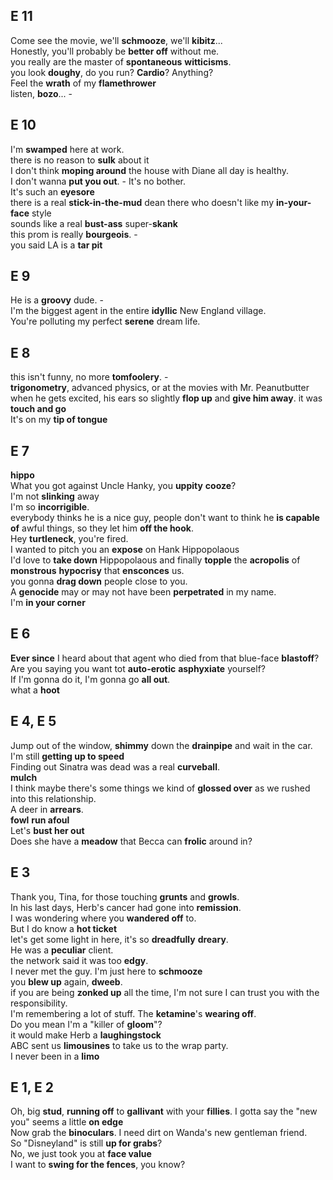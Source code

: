 
## E 11 
Come see the movie, we'll **schmooze**, we'll **kibitz**...  
Honestly, you'll probably be **better off** without me.  
you really are the master of **spontaneous** **witticisms**.  
you look **doughy**, do you run? **Cardio**? Anything?  
Feel the **wrath** of my **flamethrower**  
listen, **bozo**... -  

## E 10  
I'm **swamped** here at work.  
there is no reason to **sulk** about it  
I don't think **moping around** the house with Diane all day is healthy.  
I don't wanna **put you out**. - It's no bother.    
It's such an **eyesore**  
there is a real **stick-in-the-mud** dean there who doesn't like my **in-your-face** style  
sounds like a real **bust-ass** super-**skank**  
this prom is really **bourgeois**. -  
you said LA is a **tar pit**  

## E 9  
He is a **groovy** dude. -  
I'm the biggest agent in the entire **idyllic** New England village.  
You're polluting my perfect **serene** dream life.  

## E 8 
this isn't funny, no more **tomfoolery**. -  
**trigonometry**, advanced physics, or at the movies with Mr. Peanutbutter  
when he gets excited, his ears so slightly **flop up** and **give him away**. 
it was **touch and go**  
It's on my **tip of tongue**  

## E 7 
**hippo**  
What you got against Uncle Hanky, you **uppity** **cooze**?  
I'm not **slinking** away  
I'm so **incorrigible**.  
everybody thinks he is a nice guy, people don't want to think he **is capable of** awful things, so they let him **off the hook**.  
Hey **turtleneck**, you're fired.  
I wanted to pitch you an **expose** on Hank Hippopolaous  
I'd love to **take down** Hippopolaous and finally **topple** the **acropolis** of **monstrous** **hypocrisy** that **ensconces** us.  
you gonna **drag down** people close to you.  
A **genocide** may or may not have been **perpetrated** in my name.  
I'm **in your corner**


## E 6  
**Ever since** I heard about that agent who died from that blue-face **blastoff**?  
Are you saying you want tot **auto-erotic** **asphyxiate** yourself?  
If I'm gonna do it, I'm gonna go **all out**.  
what a **hoot**  

## E 4, E 5  
Jump out of the window, **shimmy** down the **drainpipe** and wait in the car.  
I'm still **getting up to speed**  
Finding out Sinatra was dead was a real **curveball**.  
**mulch**  
I think maybe there's some things we kind of **glossed over** as we rushed into this relationship.  
A deer in **arrears**.  
**fowl** **run afoul**  
Let's **bust her out**  
Does she have a **meadow** that Becca can **frolic** around in?  

## E 3  
Thank you, Tina, for those touching **grunts** and **growls**.  
In his last days, Herb's cancer had gone into **remission**.  
I was wondering where you **wandered off** to.  
But I do know a **hot ticket**  
let's get some light in here, it's so **dreadfully** **dreary**.  
He was a **peculiar** client.  
the network said it was too **edgy**.  
I never met the guy. I'm just here to **schmooze**  
you **blew up** again, **dweeb**.  
if you are being **zonked up** all the time, I'm not sure I can trust you with the responsibility.  
I'm remembering a lot of stuff. The **ketamine**'s **wearing off**.  
Do you mean I'm a "killer of **gloom**"?  
it would make Herb a **laughingstock**  
ABC sent us **limousines** to take us to the wrap party.  
I never been in a **limo**  


## E 1, E 2 
Oh, big **stud**, **running off** to **gallivant** with your **fillies**. 
I gotta say the "new you" seems a little **on edge**  
Now grab the **binoculars**. I need dirt on Wanda's new gentleman friend.  
So "Disneyland" is still **up for grabs**?    
No, we just took you at **face value**  
I want to **swing for the fences**, you know?  


